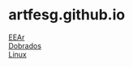 # artfesg.github.io

<a href="https://artfesg.github.io/eear">EEAr</a><br>
<a href="https://artfesg.github.io/dobrados">Dobrados</a><br>
<a href="https://artfesg.github.io/linux">Linux</a>
